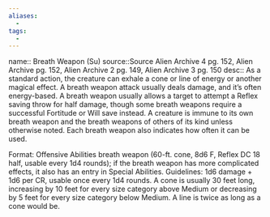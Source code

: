 ```yaml
---
aliases:
  - 
tags:
  - 
---
```



name:: Breath Weapon (Su)
source::Source Alien Archive 4 pg. 152, Alien Archive pg. 152, Alien Archive 2 pg. 149, Alien Archive 3 pg. 150
desc:: As a standard action, the creature can exhale a cone or line of energy or another magical effect. A breath weapon attack usually deals damage, and it’s often energy-based. A breath weapon usually allows a target to attempt a Reflex saving throw for half damage, though some breath weapons require a successful Fortitude or Will save instead. A creature is immune to its own breath weapon and the breath weapons of others of its kind unless otherwise noted. Each breath weapon also indicates how often it can be used.

Format: Offensive Abilities breath weapon (60-ft. cone, 8d6 F, Reflex DC 18 half, usable every 1d4 rounds); if the breath weapon has more complicated effects, it also has an entry in Special Abilities.
Guidelines: 1d6 damage + 1d6 per CR, usable once every 1d4 rounds. A cone is usually 30 feet long, increasing by 10 feet for every size category above Medium or decreasing by 5 feet for every size category below Medium. A line is twice as long as a cone would be.